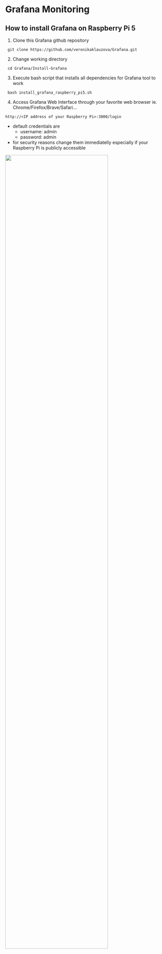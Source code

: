 # Grafana Monitoring

## How to install Grafana on Raspberry Pi 5
1. Clone this Grafana github repository

``` git clone https://github.com/veronikaklauzova/Grafana.git```

2. Change working directory

``` cd Grafana/Install-Grafana```

3. Execute bash script that installs all dependencies for Grafana tool to work

``` bash install_grafana_raspberry_pi5.sh```

4. Access Grafana Web Interface through your favorite web browser ie. Chrome/Firefox/Brave/Safari...

```http://<IP address of your Raspberry Pi>:3000/login```

- default credentials are 
   - username: admin
   - password: admin
- for security reasons change them immediatelly especially if your Raspberry Pi is publicly accessible

<img src="https://github.com/veronikaklauzova/Grafana/blob/main/Install-Grafana/Grafana-web-interface.png" width=80% height=80%>



